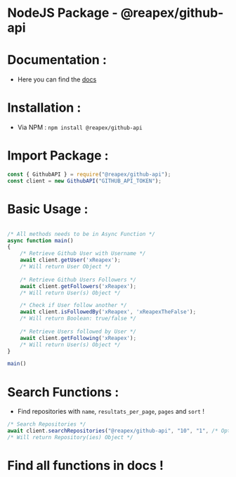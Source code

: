 # NodeJS Package - @reapex/github-api

# Documentation :

- Here you can find the [docs](https://www.npmjs.com/package/@reapex/github-api)

# Installation :

- Via NPM : ``npm install @reapex/github-api``

# Import Package :
```js
const { GithubAPI } = require("@reapex/github-api");
const client = new GithubAPI("GITHUB_API_TOKEN");
```

# Basic Usage :

```js

/* All methods needs to be in Async Function */
async function main()
{
    /* Retrieve Github User with Username */
    await client.getUser('xReapex');
    /* Will return User Object */
    
    /* Retrieve Github Users Followers */
    await client.getFollowers('xReapex');
    /* Will return User(s) Object */

    /* Check if User follow another */
    await client.isFollowedBy('xReapex', 'xReapexTheFalse');
    /* Will return Boolean: true/false */
    
    /* Retrieve Users followed by User */
    await client.getFollowing('xReapex');
    /* Will return User(s) Object */
}

main()
```

# Search Functions :

- Find repositories with ``name``, ``resultats_per_page``, ``pages`` and ``sort`` ! 

```js
/* Search Repositories */
await client.searchRepositories("@reapex/github-api", "10", "1", /* Optionnal (stars, forks, help-wanted-issues) Default (best-match) */ "asc");
/* Will return Repository(ies) Object */
```

# Find all functions in docs !
